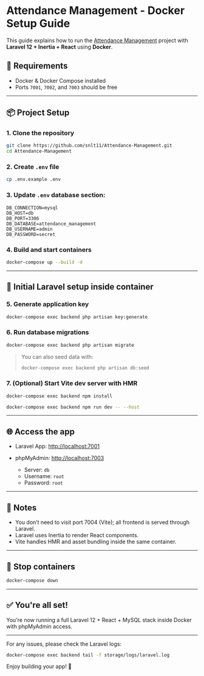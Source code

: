 # Attendance Management - Docker Setup Guide

This guide explains how to run the [Attendance Management](https://github.com/snlt11/Attendance-Management.git) project with **Laravel 12 + Inertia + React** using **Docker**.

## 🚀 Requirements

* Docker & Docker Compose installed
* Ports `7001`, `7002`, and `7003` should be free

---

## 📦 Project Setup

### 1. Clone the repository

```bash
git clone https://github.com/snlt11/Attendance-Management.git
cd Attendance-Management
```

### 2. Create `.env` file

```bash
cp .env.example .env
```

### 3. Update `.env` database section:

```env
DB_CONNECTION=mysql
DB_HOST=db
DB_PORT=3306
DB_DATABASE=attendance_management
DB_USERNAME=admin
DB_PASSWORD=secret
```

### 4. Build and start containers

```bash
docker-compose up --build -d
```

---

## 🔧 Initial Laravel setup inside container

### 5. Generate application key

```bash
docker-compose exec backend php artisan key:generate
```

### 6. Run database migrations

```bash
docker-compose exec backend php artisan migrate
```

> You can also seed data with:
>
> ```bash
> docker-compose exec backend php artisan db:seed
> ```

### 7. (Optional) Start Vite dev server with HMR

```bash
docker-compose exec backend npm install

docker-compose exec backend npm run dev -- --host
```

---

## 🌐 Access the app

* Laravel App: [http://localhost:7001](http://localhost:7001)
* phpMyAdmin: [http://localhost:7003](http://localhost:7003)

  * Server: `db`
  * Username: `root`
  * Password: `root`

---

## 📌 Notes

* You don’t need to visit port 7004 (Vite); all frontend is served through Laravel.
* Laravel uses Inertia to render React components.
* Vite handles HMR and asset bundling inside the same container.

---

## 🛑 Stop containers

```bash
docker-compose down
```

---

## ✅ You're all set!

You're now running a full Laravel 12 + React + MySQL stack inside Docker with phpMyAdmin access.

---

For any issues, please check the Laravel logs:

```bash
docker-compose exec backend tail -f storage/logs/laravel.log
```

Enjoy building your app! 🎉
